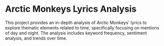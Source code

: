 # Arctic Monkeys Lyrics Analysis

This project provides an in-depth analysis of Arctic Monkeys' lyrics to explore thematic elements related to time, specifically focusing on mentions of day and night. The analysis includes keyword frequency, sentiment analysis, and trends over time. 
